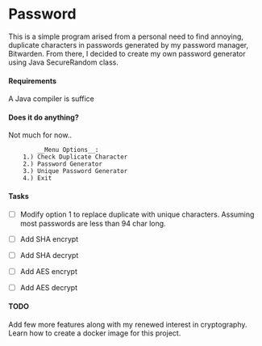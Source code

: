 # Password

This is a simple program arised from a personal need to find annoying, duplicate characters in passwords generated by my password manager, Bitwarden. From there, I decided to create my own password generator using Java SecureRandom class.

#### Requirements
A Java compiler is suffice

#### Does it do anything?
Not much for now..


```
        __Menu Options__:
    1.) Check Duplicate Character
    2.) Password Generator
    3.) Unique Password Generator
    4.) Exit
```

#### Tasks
- [ ] Modify option 1 to replace duplicate with unique characters. Assuming most passwords are less than 94 char long.
- [ ] Add SHA encrypt
- [ ] Add SHA decrypt
- [ ] Add AES encrypt
- [ ] Add AES decrypt


#### TODO
Add few more features along with my renewed interest in cryptography.
Learn how to create a docker image for this project.
